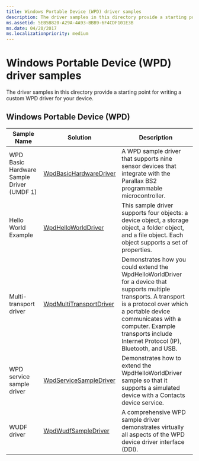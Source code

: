 ```yaml
---
title: Windows Portable Device (WPD) driver samples
description: The driver samples in this directory provide a starting point for writing a custom WPD driver for your device.
ms.assetid: 5EB5B820-A29A-4A93-BBB9-6F4CDF101E3B
ms.date: 04/20/2017
ms.localizationpriority: medium
---
```


# Windows Portable Device (WPD) driver samples


The driver samples in this directory provide a starting point for writing a custom WPD driver for your device.

## Windows Portable Device (WPD)


| Sample Name                               | Solution                                                                   | Description                                                                                                                                                                                                                                                           |
|-------------------------------------------|----------------------------------------------------------------------------|-----------------------------------------------------------------------------------------------------------------------------------------------------------------------------------------------------------------------------------------------------------------------|
| WPD Basic Hardware Sample Driver (UMDF 1) | [WpdBasicHardwareDriver](https://go.microsoft.com/fwlink/p/?LinkId=620318)  | A WPD sample driver that supports nine sensor devices that integrate with the Parallax BS2 programmable microcontroller.                                                                                                                                              |
| Hello World Example                       | [WpdHelloWorldDriver](https://go.microsoft.com/fwlink/p/?LinkId=618008)     | This sample driver supports four objects: a device object, a storage object, a folder object, and a file object. Each object supports a set of properties.                                                                                                            |
| Multi-transport driver                    | [WpdMultiTransportDriver](https://go.microsoft.com/fwlink/p/?LinkId=618009) | Demonstrates how you could extend the WpdHelloWorldDriver for a device that supports multiple transports. A transport is a protocol over which a portable device communicates with a computer. Example transports include Internet Protocol (IP), Bluetooth, and USB. |
| WPD service sample driver                 | [WpdServiceSampleDriver](https://go.microsoft.com/fwlink/p/?LinkId=618010)  | Demonstrates how to extend the WpdHelloWorldDriver sample so that it supports a simulated device with a Contacts device service.                                                                                                                                      |
| WUDF driver                               | [WpdWudfSampleDriver](https://go.microsoft.com/fwlink/p/?LinkId=618011)     | A comprehensive WPD sample driver demonstrates virtually all aspects of the WPD device driver interface (DDI).                                                                                                                                                        |

 

 

 





